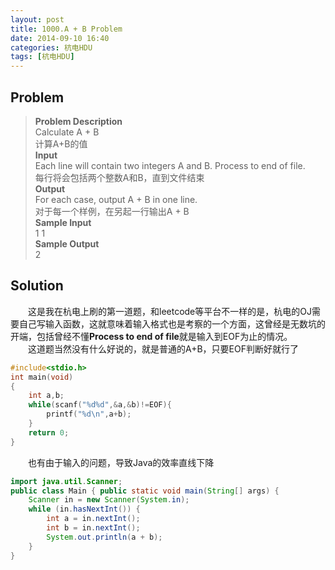 ```yaml
---
layout: post
title: 1000.A + B Problem
date: 2014-09-10 16:40
categories: 杭电HDU
tags: [杭电HDU]
---
```

## Problem
>**Problem Description**<br>
Calculate A + B<br>
计算A+B的值<br>
**Input**<br>
Each line will contain two integers A and B. Process to end of file.<br>
每行将会包括两个整数A和B，直到文件结束<br>
**Output**<br>
For each case, output A + B in one line.<br>
对于每一个样例，在另起一行输出A + B<br>
**Sample Input**<br>
1 1<br>
**Sample Output**<br>
2<br>

## Solution
　　这是我在杭电上刷的第一道题，和leetcode等平台不一样的是，杭电的OJ需要自己写输入函数，这就意味着输入格式也是考察的一个方面，这曾经是无数坑的开端，包括曾经不懂**Process to end of file**就是输入到EOF为止的情况。<br>
　　这道题当然没有什么好说的，就是普通的A+B，只要EOF判断好就行了
```cpp
#include<stdio.h>
int main(void)
{
    int a,b;
    while(scanf("%d%d",&a,&b)!=EOF){
        printf("%d\n",a+b);
    }
    return 0;
}
```
　　也有由于输入的问题，导致Java的效率直线下降
```java
import java.util.Scanner;
public class Main { public static void main(String[] args) {  
    Scanner in = new Scanner(System.in);
    while (in.hasNextInt()) {   
        int a = in.nextInt();   
        int b = in.nextInt();   
        System.out.println(a + b);
    } 
}
```